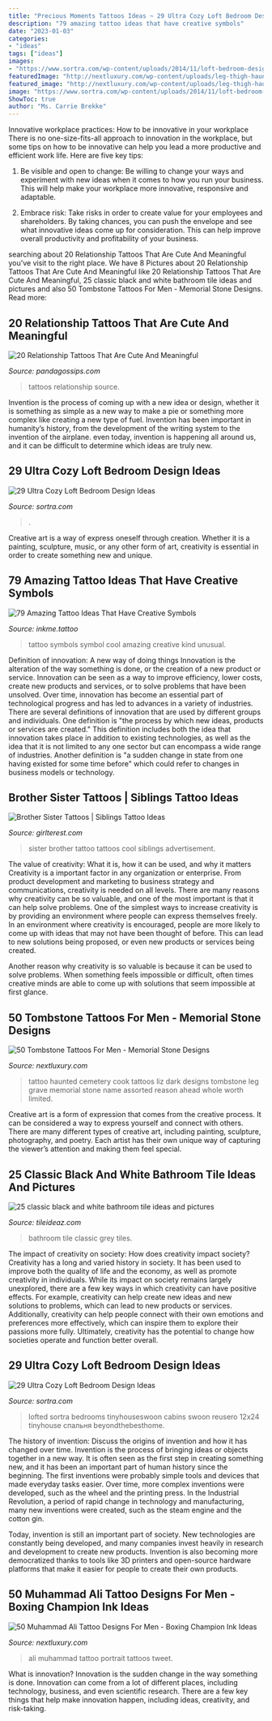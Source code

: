 ```yaml
---
title: "Precious Moments Tattoos Ideas ~ 29 Ultra Cozy Loft Bedroom Design Ideas"
description: "79 amazing tattoo ideas that have creative symbols"
date: "2023-01-03"
categories:
- "ideas"
tags: ["ideas"]
images:
- "https://www.sortra.com/wp-content/uploads/2014/11/loft-bedroom-design11.jpg"
featuredImage: "http://nextluxury.com/wp-content/uploads/leg-thigh-haunted-house-with-tombstones-tattoo.jpg"
featured_image: "http://nextluxury.com/wp-content/uploads/leg-thigh-haunted-house-with-tombstones-tattoo.jpg"
image: "https://www.sortra.com/wp-content/uploads/2014/11/loft-bedroom-design02.jpg"
ShowToc: true
author: "Ms. Carrie Brekke"
---
```



Innovative workplace practices: How to be innovative in your workplace
There is no one-size-fits-all approach to innovation in the workplace, but some tips on how to be innovative can help you lead a more productive and efficient work life. Here are five key tips:
1. Be visible and open to change: Be willing to change your ways and experiment with new ideas when it comes to how you run your business. This will help make your workplace more innovative, responsive and adaptable.

2. Embrace risk: Take risks in order to create value for your employees and shareholders. By taking chances, you can push the envelope and see what innovative ideas come up for consideration. This can help improve overall productivity and profitability of your business.


	

		
searching about 20 Relationship Tattoos That Are Cute And Meaningful you've visit to the right place. We have 8 Pictures about 20 Relationship Tattoos That Are Cute And Meaningful like 20 Relationship Tattoos That Are Cute And Meaningful, 25 classic black and white bathroom tile ideas and pictures and also 50 Tombstone Tattoos For Men - Memorial Stone Designs. Read more:
		
    
## 20 Relationship Tattoos That Are Cute And Meaningful

<img loading=lazy src="https://s3-us-west-2.amazonaws.com/cdn.panda-gossips.com/production/imgs/images/000/012/467/original.jpg?1541889495" onerror="this.onerror=null;this.src='https://tse3.mm.bing.net/th?id=OIP.kfFvhh7_lMhWpTkY256liwHaJ7&amp;pid=15.1';" alt="20 Relationship Tattoos That Are Cute And Meaningful">

_Source: pandagossips.com_

>tattoos relationship source. 

	

Invention is the process of coming up with a new idea or design, whether it is something as simple as a new way to make a pie or something more complex like creating a new type of fuel. Invention has been important in humanity’s history, from the development of the writing system to the invention of the airplane. even today, invention is happening all around us, and it can be difficult to determine which ideas are truly new.

    
## 29 Ultra Cozy Loft Bedroom Design Ideas

<img loading=lazy src="https://www.sortra.com/wp-content/uploads/2014/11/loft-bedroom-design11.jpg" onerror="this.onerror=null;this.src='https://tse3.mm.bing.net/th?id=OIP.TC3-H5BxI6XeAAFQXvqiCwHaKN&amp;pid=15.1';" alt="29 Ultra Cozy Loft Bedroom Design Ideas">

_Source: sortra.com_

>. 

	

Creative art is a way of express oneself through creation. Whether it is a painting, sculpture, music, or any other form of art, creativity is essential in order to create something new and unique.

    
## 79 Amazing Tattoo Ideas That Have Creative Symbols

<img loading=lazy src="https://www.inkme.tattoo/wp-content/uploads/2016/12/symbol-tattoo-designs0371.jpg" onerror="this.onerror=null;this.src='https://tse3.mm.bing.net/th?id=OIP.vDsKVwt3xoW-bsiFiWYD6QHaLE&amp;pid=15.1';" alt="79 Amazing Tattoo Ideas That Have Creative Symbols">

_Source: inkme.tattoo_

>tattoo symbols symbol cool amazing creative kind unusual. 

	

Definition of innovation: A new way of doing things
Innovation is the alteration of the way something is done, or the creation of a new product or service. Innovation can be seen as a way to improve efficiency, lower costs, create new products and services, or to solve problems that have been unsolved. Over time, innovation has become an essential part of technological progress and has led to advances in a variety of industries.
There are several definitions of innovation that are used by different groups and individuals. One definition is "the process by which new ideas, products or services are created." This definition includes both the idea that innovation takes place in addition to existing technologies, as well as the idea that it is not limited to any one sector but can encompass a wide range of industries. Another definition is "a sudden change in state from one having existed for some time before" which could refer to changes in business models or technology.

    
## Brother Sister Tattoos | Siblings Tattoo Ideas

<img loading=lazy src="https://girlterest.com/wp-content/uploads/2019/01/Brother-And-Sister-Tattoo-696x1236.jpg" onerror="this.onerror=null;this.src='https://tse2.mm.bing.net/th?id=OIP.5dVHiyZwEAIGv_Tp8cow5wHaNJ&amp;pid=15.1';" alt="Brother Sister Tattoos | Siblings Tattoo Ideas">

_Source: girlterest.com_

>sister brother tattoo tattoos cool siblings advertisement. 

	

The value of creativity: What it is, how it can be used, and why it matters
Creativity is a important factor in any organization or enterprise. From product development and marketing to business strategy and communications, creativity is needed on all levels. There are many reasons why creativity can be so valuable, and one of the most important is that it can help solve problems.
One of the simplest ways to increase creativity is by providing an environment where people can express themselves freely. In an environment where creativity is encouraged, people are more likely to come up with ideas that may not have been thought of before. This can lead to new solutions being proposed, or even new products or services being created.

Another reason why creativity is so valuable is because it can be used to solve problems. When something feels impossible or difficult, often times creative minds are able to come up with solutions that seem impossible at first glance.

    
## 50 Tombstone Tattoos For Men - Memorial Stone Designs

<img loading=lazy src="http://nextluxury.com/wp-content/uploads/leg-thigh-haunted-house-with-tombstones-tattoo.jpg" onerror="this.onerror=null;this.src='https://tse4.mm.bing.net/th?id=OIP.XPmSuAqx6K2DcBTX32RCdQHaHa&amp;pid=15.1';" alt="50 Tombstone Tattoos For Men - Memorial Stone Designs">

_Source: nextluxury.com_

>tattoo haunted cemetery cook tattoos liz dark designs tombstone leg grave memorial stone name assorted reason ahead whole worth limited. 

	

Creative art is a form of expression that comes from the creative process. It can be considered a way to express yourself and connect with others. There are many different types of creative art, including painting, sculpture, photography, and poetry. Each artist has their own unique way of capturing the viewer’s attention and making them feel special.

    
## 25 Classic Black And White Bathroom Tile Ideas And Pictures

<img loading=lazy src="http://www.tileideaz.com/wp-content/uploads/2015/01/classic_black_and_white_bathroom_tile_24.jpg" onerror="this.onerror=null;this.src='https://tse2.mm.bing.net/th?id=OIP.9VigknTp6oIowDtPfHRZ2wHaLH&amp;pid=15.1';" alt="25 classic black and white bathroom tile ideas and pictures">

_Source: tileideaz.com_

>bathroom tile classic grey tiles. 

	

The impact of creativity on society: How does creativity impact society?
Creativity has a long and varied history in society. It has been used to improve both the quality of life and the economy, as well as promote creativity in individuals. While its impact on society remains largely unexplored, there are a few key ways in which creativity can have positive effects. For example, creativity can help create new ideas and new solutions to problems, which can lead to new products or services. Additionally, creativity can help people connect with their own emotions and preferences more effectively, which can inspire them to explore their passions more fully. Ultimately, creativity has the potential to change how societies operate and function better overall.

    
## 29 Ultra Cozy Loft Bedroom Design Ideas

<img loading=lazy src="https://www.sortra.com/wp-content/uploads/2014/11/loft-bedroom-design02.jpg" onerror="this.onerror=null;this.src='https://tse4.mm.bing.net/th?id=OIP.ZzzFSLylSihsrvvMtqww6gHaJ3&amp;pid=15.1';" alt="29 Ultra Cozy Loft Bedroom Design Ideas">

_Source: sortra.com_

>lofted sortra bedrooms tinyhouseswoon cabins swoon reusero 12x24 tinyhouse спальня beyondthebesthome. 

	

The history of invention: Discuss the origins of invention and how it has changed over time.
Invention is the process of bringing ideas or objects together in a new way. It is often seen as the first step in creating something new, and it has been an important part of human history since the beginning.
The first inventions were probably simple tools and devices that made everyday tasks easier. Over time, more complex inventions were developed, such as the wheel and the printing press. In the Industrial Revolution, a period of rapid change in technology and manufacturing, many new inventions were created, such as the steam engine and the cotton gin.

Today, invention is still an important part of society. New technologies are constantly being developed, and many companies invest heavily in research and development to create new products. Invention is also becoming more democratized thanks to tools like 3D printers and open-source hardware platforms that make it easier for people to create their own products.

    
## 50 Muhammad Ali Tattoo Designs For Men - Boxing Champion Ink Ideas

<img loading=lazy src="http://nextluxury.com/wp-content/uploads/remarkable-portrait-muhammad-ali-tattoos-for-males-on-leg.jpg" onerror="this.onerror=null;this.src='https://tse4.mm.bing.net/th?id=OIP.IeUygMgD1yICZ8e-Z3QfbQHaHa&amp;pid=15.1';" alt="50 Muhammad Ali Tattoo Designs For Men - Boxing Champion Ink Ideas">

_Source: nextluxury.com_

>ali muhammad tattoo portrait tattoos tweet. 

	

What is innovation?
Innovation is the sudden change in the way something is done. Innovation can come from a lot of different places, including technology, business, and even scientific research. There are a few key things that help make innovation happen, including ideas, creativity, and risk-taking.

